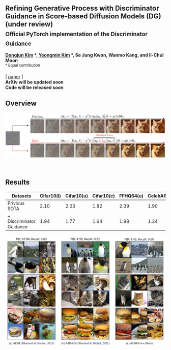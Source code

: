 ## Refining Generative Process with Discriminator Guidance in Score-based Diffusion Models (DG) (under review) <br><sub>Official PyTorch implementation of the Discriminator Guidance </sub>
**[Dongjun Kim](https://github.com/Kim-Dongjun) \*, [Yeongmin Kim](https://github.com/alsdudrla10) \*, Se Jung Kwon, Wanmo Kang, and Il-Chul Moon**   
<sup> * Equal contribution </sup> <br>

| [paper](https://arxiv.org/abs/2211.17091) |  <br>
**ArXiv will be updated soon** <br>
**Code will be released soon** <br>

## Overview
![Teaser image](./figures/Figure1_v2.PNG)

<br>



## Results
|Datasets|Cifar10(l)|Cifar10(u)|Cifar10(c)|FFHQ64(u)|CelebA64(u)|ImageNet256(c)|
| ------------ |-------------- | ------------- | ------------- | ------------- | ------------- | ------------- |
|    Privious SOTA      |     2.10     |     2.03     |     1.82     |     2.39     |      1.90     |      4.01     |
|    + Discriminator Guidance       |     1.94     |     1.77     |     1.64     |     1.98     |     1.34     |      3.24     |

![Teaser image](./figures/Figure2.PNG)

